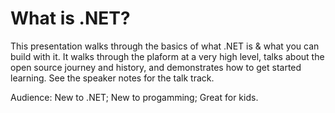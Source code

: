 # What is .NET?

This presentation walks through the basics of what .NET is & what you can build with it. It walks through the plaform at a very high level, talks about the open source journey and history, and demonstrates how to get started learning. See the speaker notes for the talk track. 

Audience: New to .NET; New to progamming; Great for kids.